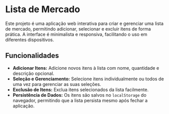# Lista de Mercado

Este projeto é uma aplicação web interativa para criar e gerenciar uma lista de mercado, permitindo adicionar, selecionar e excluir itens de forma prática. A interface é minimalista e responsiva, facilitando o uso em diferentes dispositivos.

## Funcionalidades

- **Adicionar Itens:** Adicione novos itens à lista com nome, quantidade e descrição opcional.
- **Seleção e Gerenciamento:** Selecione itens individualmente ou todos de uma vez para gerenciar as suas seleções.
- **Exclusão de Itens:** Exclua itens selecionados da lista facilmente.
- **Persistência de Dados:** Os itens são salvos no `localStorage` do navegador, permitindo que a lista persista mesmo após fechar a aplicação.
